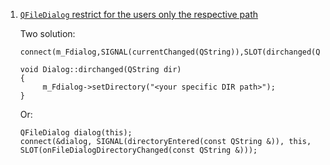  1. [`QFileDialog` restrict for the users only the respective path](https://forum.qt.io/topic/76690/qfiledialog-restrict-for-the-users-only-the-respective-path)
    
    Two solution:
    
    ```
    connect(m_Fdialog,SIGNAL(currentChanged(QString)),SLOT(dirchanged(QString)));
    
    void Dialog::dirchanged(QString dir)
    {
         m_Fdialog->setDirectory("<your specific DIR path>");
    }
    ```
    
    Or:
    
    ```
    QFileDialog dialog(this);
    connect(&dialog, SIGNAL(directoryEntered(const QString &)), this, SLOT(onFileDialogDirectoryChanged(const QString &)));
    ```
